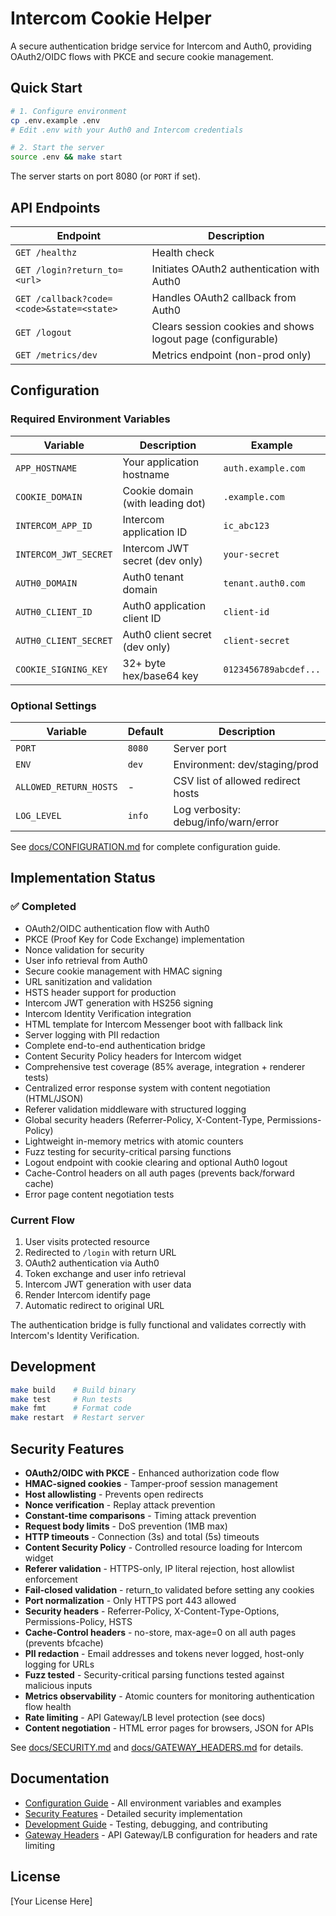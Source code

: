 # Intercom Cookie Helper

A secure authentication bridge service for Intercom and Auth0, providing OAuth2/OIDC flows with PKCE and secure cookie management.

## Quick Start

```bash
# 1. Configure environment
cp .env.example .env
# Edit .env with your Auth0 and Intercom credentials

# 2. Start the server
source .env && make start
```

The server starts on port 8080 (or `PORT` if set).

## API Endpoints

| Endpoint | Description |
|----------|-------------|
| `GET /healthz` | Health check |
| `GET /login?return_to=<url>` | Initiates OAuth2 authentication with Auth0 |
| `GET /callback?code=<code>&state=<state>` | Handles OAuth2 callback from Auth0 |
| `GET /logout` | Clears session cookies and shows logout page (configurable) |
| `GET /metrics/dev` | Metrics endpoint (non-prod only) |

## Configuration

### Required Environment Variables

| Variable | Description | Example |
|----------|-------------|---------|
| `APP_HOSTNAME` | Your application hostname | `auth.example.com` |
| `COOKIE_DOMAIN` | Cookie domain (with leading dot) | `.example.com` |
| `INTERCOM_APP_ID` | Intercom application ID | `ic_abc123` |
| `INTERCOM_JWT_SECRET` | Intercom JWT secret (dev only) | `your-secret` |
| `AUTH0_DOMAIN` | Auth0 tenant domain | `tenant.auth0.com` |
| `AUTH0_CLIENT_ID` | Auth0 application client ID | `client-id` |
| `AUTH0_CLIENT_SECRET` | Auth0 client secret (dev only) | `client-secret` |
| `COOKIE_SIGNING_KEY` | 32+ byte hex/base64 key | `0123456789abcdef...` |

### Optional Settings

| Variable | Default | Description |
|----------|---------|-------------|
| `PORT` | `8080` | Server port |
| `ENV` | `dev` | Environment: dev/staging/prod |
| `ALLOWED_RETURN_HOSTS` | - | CSV list of allowed redirect hosts |
| `LOG_LEVEL` | `info` | Log verbosity: debug/info/warn/error |

See [docs/CONFIGURATION.md](docs/CONFIGURATION.md) for complete configuration guide.

## Implementation Status

### ✅ Completed
- OAuth2/OIDC authentication flow with Auth0
- PKCE (Proof Key for Code Exchange) implementation
- Nonce validation for security
- User info retrieval from Auth0
- Secure cookie management with HMAC signing
- URL sanitization and validation
- HSTS header support for production
- Intercom JWT generation with HS256 signing
- Intercom Identity Verification integration
- HTML template for Intercom Messenger boot with fallback link
- Server logging with PII redaction
- Complete end-to-end authentication bridge
- Content Security Policy headers for Intercom widget
- Comprehensive test coverage (85% average, integration + renderer tests)
- Centralized error response system with content negotiation (HTML/JSON)
- Referer validation middleware with structured logging
- Global security headers (Referrer-Policy, X-Content-Type, Permissions-Policy)
- Lightweight in-memory metrics with atomic counters
- Fuzz testing for security-critical parsing functions
- Logout endpoint with cookie clearing and optional Auth0 logout
- Cache-Control headers on all auth pages (prevents back/forward cache)
- Error page content negotiation tests

### Current Flow
1. User visits protected resource
2. Redirected to `/login` with return URL
3. OAuth2 authentication via Auth0
4. Token exchange and user info retrieval
5. Intercom JWT generation with user data
6. Render Intercom identify page
7. Automatic redirect to original URL

The authentication bridge is fully functional and validates correctly with Intercom's Identity Verification.

## Development

```bash
make build    # Build binary
make test     # Run tests
make fmt      # Format code
make restart  # Restart server
```

## Security Features

- **OAuth2/OIDC with PKCE** - Enhanced authorization code flow
- **HMAC-signed cookies** - Tamper-proof session management
- **Host allowlisting** - Prevents open redirects
- **Nonce verification** - Replay attack prevention
- **Constant-time comparisons** - Timing attack prevention
- **Request body limits** - DoS prevention (1MB max)
- **HTTP timeouts** - Connection (3s) and total (5s) timeouts
- **Content Security Policy** - Controlled resource loading for Intercom widget
- **Referer validation** - HTTPS-only, IP literal rejection, host allowlist enforcement
- **Fail-closed validation** - return_to validated before setting any cookies
- **Port normalization** - Only HTTPS port 443 allowed
- **Security headers** - Referrer-Policy, X-Content-Type-Options, Permissions-Policy, HSTS
- **Cache-Control headers** - no-store, max-age=0 on all auth pages (prevents bfcache)
- **PII redaction** - Email addresses and tokens never logged, host-only logging for URLs
- **Fuzz tested** - Security-critical parsing functions tested against malicious inputs
- **Metrics observability** - Atomic counters for monitoring authentication flow health
- **Rate limiting** - API Gateway/LB level protection (see docs)
- **Content negotiation** - HTML error pages for browsers, JSON for APIs

See [docs/SECURITY.md](docs/SECURITY.md) and [docs/GATEWAY_HEADERS.md](docs/GATEWAY_HEADERS.md) for details.

## Documentation

- [Configuration Guide](docs/CONFIGURATION.md) - All environment variables and examples
- [Security Features](docs/SECURITY.md) - Detailed security implementation
- [Development Guide](docs/DEVELOPMENT.md) - Testing, debugging, and contributing
- [Gateway Headers](docs/GATEWAY_HEADERS.md) - API Gateway/LB configuration for headers and rate limiting

## License

[Your License Here]